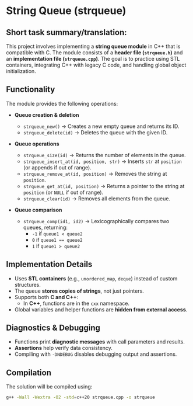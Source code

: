 # String Queue (strqueue)

## Short task summary/translation:
This project involves implementing a **string queue module** in C++ that is compatible with C. The module consists of a **header file (`strqueue.h`)** and an **implementation file (`strqueue.cpp`)**. The goal is to practice using STL containers, integrating C++ with legacy C code, and handling global object initialization.

## Functionality
The module provides the following operations:

- **Queue creation & deletion**  
  - `strqueue_new()` → Creates a new empty queue and returns its ID.  
  - `strqueue_delete(id)` → Deletes the queue with the given ID.  

- **Queue operations**  
  - `strqueue_size(id)` → Returns the number of elements in the queue.  
  - `strqueue_insert_at(id, position, str)` → Inserts `str` at `position` (or appends if out of range).  
  - `strqueue_remove_at(id, position)` → Removes the string at `position`.  
  - `strqueue_get_at(id, position)` → Returns a pointer to the string at `position` (or `NULL` if out of range).  
  - `strqueue_clear(id)` → Removes all elements from the queue.  

- **Queue comparison**  
  - `strqueue_comp(id1, id2)` → Lexicographically compares two queues, returning:
    - `-1` if `queue1 < queue2`
    - `0` if `queue1 == queue2`
    - `1` if `queue1 > queue2`

## Implementation Details
- Uses **STL containers** (e.g., `unordered_map`, `deque`) instead of custom structures.  
- The queue **stores copies of strings**, not just pointers.  
- Supports both **C and C++**:
  - In **C++**, functions are in the `cxx` namespace.
- Global variables and helper functions are **hidden from external access**.

## Diagnostics & Debugging
- Functions print **diagnostic messages** with call parameters and results.  
- **Assertions** help verify data consistency.  
- Compiling with `-DNDEBUG` disables debugging output and assertions.

## Compilation
The solution will be compiled using:  
  ```sh
  g++ -Wall -Wextra -O2 -std=c++20 strqueue.cpp -o strqueue
  ```
